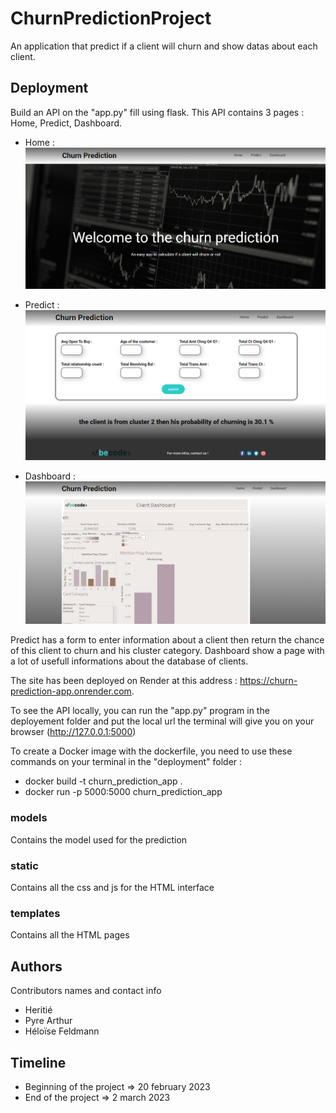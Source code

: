# ChurnPredictionProject

An application that predict if a client will churn and show datas about each client.

## Deployment

Build an API on the "app.py" fill using flask. This API contains 3 pages : Home, Predict, Dashboard. 
* Home :
![Alt text](assets/Home.png)  

* Predict :
![Alt text](assets/Predict.png)  

* Dashboard : 
![Alt text](assets/Dashboard.png)  

Predict has a form to enter information about a client then return the chance of this client to churn and his cluster category.
Dashboard show a page with a lot of usefull informations about the database of clients.

The site has been deployed on Render at this address : https://churn-prediction-app.onrender.com.

To see the API locally, you can run the "app.py" program in the deployement folder and put the local url the terminal will give you on your browser (http://127.0.0.1:5000)

To create a Docker image with the dockerfile, you need to use these commands on your terminal in the "deployment" folder : 
* docker build -t churn_prediction_app .
* docker run -p 5000:5000 churn_prediction_app

### models

Contains the model used for the prediction

### static

Contains all the css and js for the HTML interface

### templates

Contains all the HTML pages


##



## 



## Authors

Contributors names and contact info

* Heritié
* Pyre Arthur
* Héloïse Feldmann

## Timeline

* Beginning of the project => 20 february 2023
* End of the project => 2 march 2023
